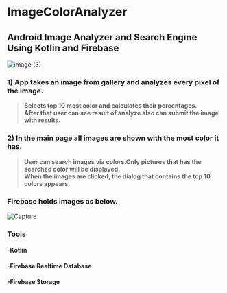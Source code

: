 # ImageColorAnalyzer
 ## Android Image Analyzer and Search Engine Using Kotlin and Firebase
 
 
![image (3)](https://user-images.githubusercontent.com/52549784/61242058-77753080-a74d-11e9-9ab4-1b21d4d71363.png)

### 1) App takes an image from gallery and analyzes every pixel of the image.
>**Selects top 10 most color and calculates their percentages.**<br/>
**After that user can see result of analyze also can submit the image with results.**

### 2) In the main page all images are shown with the most color it has.
>**User can search images via colors.Only pictures that has the searched color will be displayed.**<br/>
>**When the images are clicked, the dialog that contains the top 10 colors appears.**

### Firebase holds images as below.

![Capture](https://user-images.githubusercontent.com/52549784/61242879-76dd9980-a74f-11e9-8ca0-4d3f045738f6.PNG)

### Tools

#### -Kotlin
#### -Firebase Realtime Database
#### -Firebase Storage
